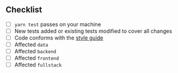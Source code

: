 <!--
Please provide a high-level description of the changes made by your pull request.

Include references to all related GitHub issues and other pull requests, for example:

Fixes #123
Implements #254
See also #23
-->

## Checklist

- [ ] `yarn test` passes on your machine
- [ ] New tests added or existing tests modified to cover all changes
- [ ] Code conforms with the [style guide](https://github.com/ZibanPirate/zakiii-website/blob/master/.github/CONTRIBUTING.md#coding-guidelines)
- [ ] Affected `data`
- [ ] Affected `backend`
- [ ] Affected `frontend`
- [ ] Affected `fullstack`

